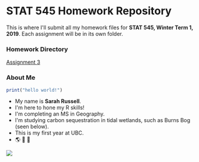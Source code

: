 # STAT 545 Homework Repository

This is where I'll submit all my homework files for __STAT 545, Winter Term 1, 2019__\. Each assignment will be in its own folder.

### Homework Directory

[Assignment 3](githubusercontent.com/STAT545-UBC-hw-2019-20/stat545-hw-srussell2416/master/Assignment_3/Assigment_3.html)

### About Me
```R
print("hello world!")
```
* My name is __Sarah Russell__\.
* I'm here to hone my R skills\! 
* I'm completing an MS in Geography. 
* I'm studying carbon sequestration in tidal wetlands\, such as Burns Bog (seen below)\. 
* This is my first year at UBC\.
* :earth_americas: :ear_of_rice: :ocean: 
 
![](http://www.vancouversun.com/technology/cms/binary/7176027.jpg?size=sw620x65)

<!-- I don't want to actually change anything :) -->

